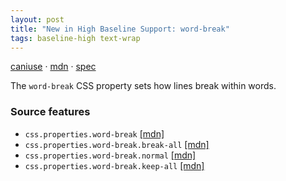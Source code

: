 ```yaml
---
layout: post
title: "New in High Baseline Support: word-break"
tags: baseline-high text-wrap
---
```


[caniuse](https://caniuse.com/?search=word-break) · [mdn](https://developer.mozilla.org/en-US/search?q=word-break) · [spec](https://drafts.csswg.org/css-text-4/#word-break-property)

The `word-break` CSS property sets how lines break within words.

### Source features

- ``css.properties.word-break`` [[mdn]](https://developer.mozilla.org/en-US/search?q=css.properties.word-break)
- ``css.properties.word-break.break-all`` [[mdn]](https://developer.mozilla.org/en-US/search?q=css.properties.word-break.break-all)
- ``css.properties.word-break.normal`` [[mdn]](https://developer.mozilla.org/en-US/search?q=css.properties.word-break.normal)
- ``css.properties.word-break.keep-all`` [[mdn]](https://developer.mozilla.org/en-US/search?q=css.properties.word-break.keep-all)
